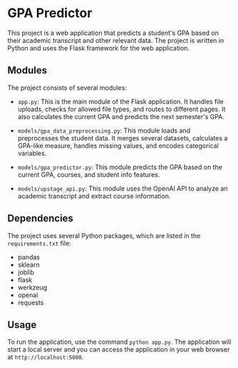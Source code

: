 # GPA Predictor

This project is a web application that predicts a student's GPA based on their academic transcript and other relevant data. The project is written in Python and uses the Flask framework for the web application.

## Modules

The project consists of several modules:

- `app.py`: This is the main module of the Flask application. It handles file uploads, checks for allowed file types, and routes to different pages. It also calculates the current GPA and predicts the next semester's GPA.

- `models/gpa_data_preprocessing.py`: This module loads and preprocesses the student data. It merges several datasets, calculates a GPA-like measure, handles missing values, and encodes categorical variables.

- `models/gpa_predictor.py`: This module predicts the GPA based on the current GPA, courses, and student info features.

- `models/upstage_api.py`: This module uses the OpenAI API to analyze an academic transcript and extract course information.

## Dependencies

The project uses several Python packages, which are listed in the `requirements.txt` file:

- pandas
- sklearn
- joblib
- flask
- werkzeug
- openai
- requests

## Usage

To run the application, use the command `python app.py`. The application will start a local server and you can access the application in your web browser at `http://localhost:5000`.